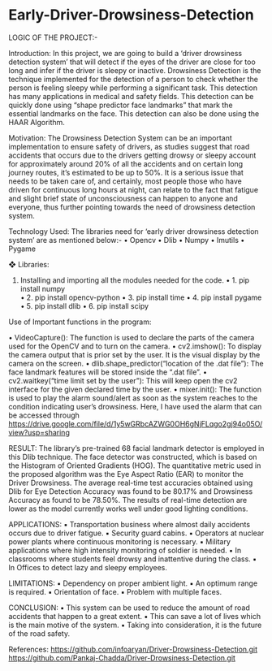 # Early-Driver-Drowsiness-Detection
LOGIC OF THE PROJECT:-

Introduction: 
In this project, we are going to build a ‘driver drowsiness detection system’ that will detect if the eyes of the driver are close for too long and infer if the driver is sleepy or inactive. 
Drowsiness Detection is the technique implemented for the detection of a person to check whether the person is feeling sleepy while performing a significant task. This detection has many applications in medical and safety fields. This detection can be quickly done using “shape predictor face landmarks” that mark the essential landmarks on the face. This detection can also be done using the HAAR Algorithm. 

Motivation: 
The Drowsiness Detection System can be an important implementation to ensure safety of drivers, as studies suggest that road accidents that occurs due to the drivers getting drowsy or sleepy account for approximately around 20% of all the accidents and on certain long journey routes, it’s estimated to be up to 50%. It is a serious issue that needs to be taken care of, and certainly, most people those who have driven for continuous long hours at night, can relate to the fact that fatigue and slight brief state of unconsciousness can happen to anyone and everyone, thus further pointing towards the need of drowsiness detection system.

Technology Used: 
The libraries need for ‘early driver drowsiness detection system’ are as mentioned below:-
•	Opencv 
•	Dlib 
•	Numpy 
•	Imutils
•	Pygame 

❖ Libraries: 
1.	Installing and importing all the modules needed for the code. 
•	1. pip install numpy     
•	2. pip install opencv-python 
•	3. pip install time 
•	4. pip install pygame 
•	5. pip install dlib 
•	6. pip install scipy  

Use of Important functions in the program:
 
•	VideoCapture(): The function is used to declare the parts of the camera used for the OpenCV and to turn on the camera. 
•	cv2.imshow(): To display the camera output that is prior set by the user. It is the visual display by the camera on the screen. 
•	dlib.shape_predictor(“location of the .dat file”): The face landmark features will be stored inside the “.dat file”. 
•	cv2.waitkey(“time limit set by the user”): This will keep open the cv2 interface for the given declared time by the user.
•	mixer.init(): The function is used to play the alarm sound/alert as soon as the system reaches to the condition indicating user’s drowsiness. Here, I have used the alarm that can be accessed through
https://drive.google.com/file/d/1y5wGRbcAZWG0OH6gNjFLqgo2gj94o05O/view?usp=sharing 

RESULT:
The library’s pre-trained 68 facial landmark detector is employed in this Dlib technique. The face detector was constructed, which is based on the Histogram of Oriented Gradients (HOG). The quantitative metric used in the proposed algorithm was the Eye Aspect Ratio (EAR) to monitor the Driver Drowsiness. The average real-time test accuracies obtained using Dlib for Eye Detection Accuracy was found to be 80.17% and Drowsiness Accuracy as found to be 78.50%. The results of real-time detection are lower as the model currently works well under good lighting conditions.

APPLICATIONS:
▪ Transportation business where almost daily accidents occurs due to driver fatigue. 
▪ Security guard cabins. 
▪ Operators at nuclear power plants where continuous monitoring is necessary. 
▪ Military applications where high intensity monitoring of soldier is needed. 
▪ In classrooms where students feel drowsy and inattentive during the class. 
▪ In Offices to detect lazy and sleepy employees.

LIMITATIONS:
▪ Dependency on proper ambient light. 
▪ An optimum range is required. 
▪ Orientation of face. 
▪ Problem with multiple faces. 

CONCLUSION:
▪ This system can be used to reduce the amount of road accidents that happen to a great extent. 
▪ This can save a lot of lives which is the main motive of the system. 
▪ Taking into consideration, it is the future of the road safety.   

References:
https://github.com/infoaryan/Driver-Drowsiness-Detection.git
https://github.com/Pankaj-Chadda/Driver-Drowsiness-Detection.git




